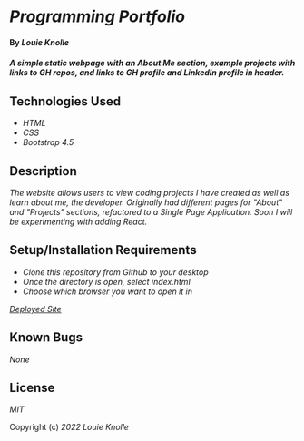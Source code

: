 # _Programming Portfolio_

#### By _**Louie Knolle**_

#### _A simple static webpage with an About Me section, example projects with links to GH repos, and links to GH profile and LinkedIn profile in header._

## Technologies Used

* _HTML_
* _CSS_
* _Bootstrap 4.5_


## Description

_The website allows users to view coding projects I have created as well as learn about me, the developer. Originally had different pages for "About" and "Projects" sections, refactored to a Single Page Application. Soon I will be experimenting with adding React._

## Setup/Installation Requirements

* _Clone this repository from Github to your desktop_
* _Once the directory is open, select index.html_
* _Choose which browser you want to open it in_

_[Deployed Site](https://www.louieknolle.dev)_


## Known Bugs
_None_

## License

_MIT_

Copyright (c) _2022_ _Louie Knolle_
